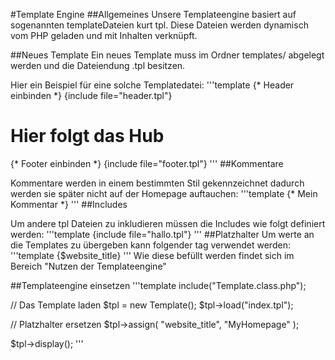 #Template Engine
##Allgemeines
Unsere Templateengine basiert auf sogenannten templateDateien kurt tpl.
Diese Dateien werden dynamisch vom PHP geladen und mit Inhalten verknüpft. 

##Neues Template
Ein neues Template muss im Ordner templates/ abgelegt werden und die Dateiendung .tpl besitzen.

Hier ein Beispiel für eine solche Templatedatei:
'''template
{* Header einbinden *}
{include file="header.tpl"}
 <h1>Hier folgt das Hub</h1>

{* Footer einbinden *}
{include file="footer.tpl"}
'''
##Kommentare

Kommentare werden in einem bestimmten Stil gekennzeichnet dadurch werden sie später nicht auf der Homepage auftauchen:
'''template
{* Mein Kommentar *}
'''
##Includes

Um andere tpl Dateien zu inkludieren müssen die Includes wie folgt definiert werden:
'''template
{include file="hallo.tpl"}
'''
##Platzhalter
Um werte an die Templates zu übergeben kann folgender tag verwendet werden:
'''template
{$website_title}
'''
Wie diese befüllt werden findet sich im Bereich "Nutzen der Templateengine"

##Templateengine einsetzen
'''template
include("Template.class.php");

// Das Template laden
$tpl = new Template();
$tpl->load("index.tpl");

// Platzhalter ersetzen
$tpl->assign( "website_title", "MyHomepage" );

$tpl->display(); 
'''
